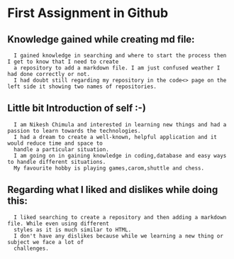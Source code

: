 # First Assignment in Github 

## Knowledge gained while creating md file:
    
      I gained knowledge in searching and where to start the process then I get to know that I need to create 
      a repository to add a markdown file. I am just confused weather I had done correctly or not.
      I had doubt still regarding my repository in the code<> page on the left side it showing two names of repositories.
      
     
## Little bit Introduction of self :-)

      I am Nikesh Chimula and interested in learning new things and had a passion to learn towards the technologies.
      I had a dream to create a well-known, helpful application and it would reduce time and space to 
      handle a particular situation.
      I am going on in gaining knowledge in coding,database and easy ways to handle different situations.
      My favourite hobby is playing games,carom,shuttle and chess.
      
## Regarding what I liked and dislikes while doing this: 

      I liked searching to create a repository and then adding a markdown file. While even using different 
      styles as it is much similar to HTML.
      I don't have any dislikes because while we learning a new thing or subject we face a lot of
      challenges. 
      
      
  
      



 

